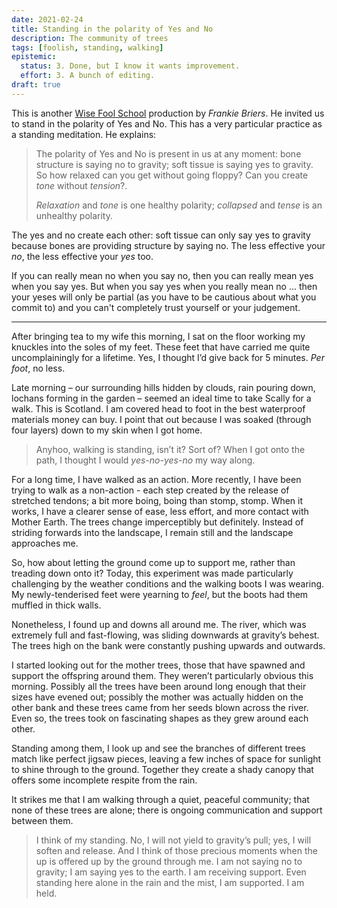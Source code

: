 ```yaml
---
date: 2021-02-24
title: Standing in the polarity of Yes and No
description: The community of trees
tags: [foolish, standing, walking]
epistemic:
  status: 3. Done, but I know it wants improvement.
  effort: 3. A bunch of editing.
draft: true
---
```


This is another [Wise Fool School](https://www.francisbriers.com/wise-fool-school) production by _Frankie Briers_. He invited us to stand in the polarity of Yes and No. This has a very particular practice as a standing meditation. He explains:

> The polarity of Yes and No is present in us at any moment: bone structure is saying no to gravity; soft tissue is saying yes to gravity. So how relaxed can you get without going floppy? Can you create _tone_ without _tension_?.
>
> _Relaxation_ and _tone_ is one healthy polarity; _collapsed_ and _tense_ is an unhealthy polarity.

The yes and no create each other: soft tissue can only say yes to gravity because bones are providing structure by saying no. The less effective your _no_, the less effective your _yes_ too.

If you can really mean no when you say no, then you can really mean yes when you say yes. But when you say yes when you really mean no ... then your yeses will only be partial (as you have to be cautious about what you commit to) and you can't completely trust yourself or your judgement.

---

After bringing tea to my wife this morning, I sat on the floor working my knuckles into the soles of my feet. These feet that have carried me quite uncomplainingly for a lifetime. Yes, I thought I’d give back for 5 minutes. _Per foot_, no less.

Late morning – our surrounding hills hidden by clouds, rain pouring down, lochans forming in the garden – seemed an ideal time to take Scally for a walk. This is Scotland. I am covered head to foot in the best waterproof materials money can buy. I point that out because I was soaked (through four layers) down to my skin when I got home.

> Anyhoo, walking is standing, isn’t it? Sort of? When I got onto the path, I thought I would _yes-no-yes-no_ my way along.

For a long time, I have walked as an action. More recently, I have been trying to walk as a non-action - each step created by the release of stretched tendons; a bit more boing, boing than stomp, stomp. When it works, I have a clearer sense of ease, less effort, and more contact with Mother Earth. The trees change imperceptibly but definitely. Instead of striding forwards into the landscape, I remain still and the landscape approaches me.

So, how about letting the ground come up to support me, rather than treading down onto it? Today, this experiment was made particularly challenging by the weather conditions and the walking boots I was wearing. My newly-tenderised feet were yearning to _feel_, but the boots had them muffled in thick walls.

Nonetheless, I found up and downs all around me. The river, which was extremely full and fast-flowing, was sliding downwards at gravity’s behest. The trees high on the bank were constantly pushing upwards and outwards.

I started looking out for the mother trees, those that have spawned and support the offspring around them. They weren’t particularly obvious this morning. Possibly all the trees have been around long enough that their sizes have evened out; possibly the mother was actually hidden on the other bank and these trees came from her seeds blown across the river. Even so, the trees took on fascinating shapes as they grew around each other.

Standing among them, I look up and see the branches of different trees match like perfect jigsaw pieces, leaving a few inches of space for sunlight to shine through to the ground. Together they create a shady canopy that offers some incomplete respite from the rain.

It strikes me that I am walking through a quiet, peaceful community; that none of these trees are alone; there is ongoing communication and support between them.

> I think of my standing. No, I will not yield to gravity’s pull; yes, I will soften and release. And I think of those precious moments when the up is offered up by the ground through me. I am not saying no to gravity; I am saying yes to the earth. I am receiving support. Even standing here alone in the rain and the mist, I am supported. I am held.
